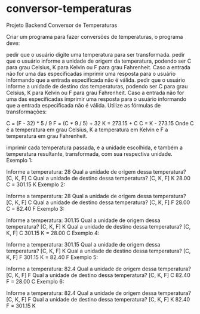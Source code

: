 # conversor-temperaturas
Projeto Backend Conversor de Temperaturas

Criar um programa para fazer conversões de temperaturas, o programa deve:

pedir que o usuário digite uma temperatura para ser transformada.
pedir que o usuário informe a unidade de origem da temperatura, podendo ser C para grau Celsius, K para Kelvin ou F para grau Fahrenheit. Caso a entrada não for uma das especificadas imprimir uma resposta para o usuário informando que a entrada especificada não é válida.
pedir que o usuário informe a unidade de destino das temperaturas, podendo ser C para grau Celsius, K para Kelvin ou F para grau Fahrenheit. Caso a entrada não for uma das especificadas imprimir uma resposta para o usuário informando que a entrada especificada não é válida.
Utilize as fórmulas de transformações:

C = (F - 32) * 5 / 9
F = (C * 9 / 5) + 32 
K = 273.15 + C
C = K - 273.15
Onde C é a temperatura em grau Celsius, K a temperatura em Kelvin e F a temperatura em grau Fahrenheit.

imprimir cada temperatura passada, e a unidade escolhida, e também a temperatura resultante, transformada, com sua respectiva unidade.
Exemplo 1:

Informe a temperatura:
28
Qual a unidade de origem dessa temperatura? [C, K, F]
C
Qual a unidade de destino dessa temperatura? [C, K, F]
K
28.00 C = 301.15 K
Exemplo 2:

Informe a temperatura:
28
Qual a unidade de origem dessa temperatura? [C, K, F]
C
Qual a unidade de destino dessa temperatura? [C, K, F]
F
28.00 C = 82.40 F
Exemplo 3:

Informe a temperatura:
301.15
Qual a unidade de origem dessa temperatura? [C, K, F]
K
Qual a unidade de destino dessa temperatura? [C, K, F]
C
301.15 K = 28.00 C
Exemplo 4:

Informe a temperatura:
301.15
Qual a unidade de origem dessa temperatura? [C, K, F]
K
Qual a unidade de destino dessa temperatura? [C, K, F]
F
301.15 K = 82.40 F
Exemplo 5:

Informe a temperatura:
82.4
Qual a unidade de origem dessa temperatura? [C, K, F]
F
Qual a unidade de destino dessa temperatura? [C, K, F]
C
82.40 F = 28.00 C
Exemplo 6:

Informe a temperatura:
82.4
Qual a unidade de origem dessa temperatura? [C, K, F]
F
Qual a unidade de destino dessa temperatura? [C, K, F]
K
82.40 F = 301.15 K
